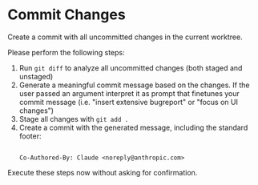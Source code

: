 # Commit Changes

Create a commit with all uncommitted changes in the current worktree.

Please perform the following steps:

1. Run `git diff` to analyze all uncommitted changes (both staged and unstaged)
2. Generate a meaningful commit message based on the changes.
   If the user passed an argument interpret it as prompt that finetunes your commit message
   (i.e. "insert extensive bugreport" or "focus on UI changes")
3. Stage all changes with `git add .`
4. Create a commit with the generated message, including the standard footer:
   ```

   Co-Authored-By: Claude <noreply@anthropic.com>
   ```

Execute these steps now without asking for confirmation.
